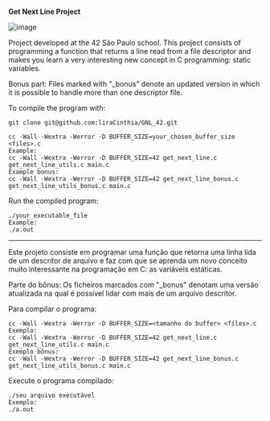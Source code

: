 **Get Next Line Project**

![image](https://github.com/user-attachments/assets/eb902d01-43bf-4353-a44a-503de83d3562)

Project developed at the 42 São Paulo school.
This project consists of programming a function that returns a line read from a file descriptor and makes you learn a very interesting new concept in C programming: static variables.

Bonus part:
Files marked with "_bonus" denote an updated version in which it is possible to handle more than one descriptor file.

To compile the program with:
```
git clone git@github.com:liraCinthia/GNL_42.git
```
```
cc -Wall -Wextra -Werror -D BUFFER_SIZE=your_chosen_buffer_size <files>.c
Example:
cc -Wall -Wextra -Werror -D BUFFER_SIZE=42 get_next_line.c get_next_line_utils.c main.c
Example bonus:
cc -Wall -Wextra -Werror -D BUFFER_SIZE=42 get_next_line_bonus.c get_next_line_utils_bonus.c main.c
```
Run the compiled program:
```
./your_executable_file
Example:
./a.out
```
______

Este projeto consiste em programar uma função que retorna uma linha lida de um descritor de arquivo e faz com que se aprenda um novo conceito muito interessante na programação em C: as variáveis estáticas.

Parte do bônus:
Os ficheiros marcados com "_bonus" denotam uma versão atualizada na qual é possível lidar com mais de um arquivo descritor.

Para compilar o programa:
```
cc -Wall -Wextra -Werror -D BUFFER_SIZE=<tamanho do buffer> <files>.c
Exemplo:
cc -Wall -Wextra -Werror -D BUFFER_SIZE=42 get_next_line.c get_next_line_utils.c main.c
Exemplo bônus:
cc -Wall -Wextra -Werror -D BUFFER_SIZE=42 get_next_line_bonus.c get_next_line_utils_bonus.c main.c
```
Execute o programa compilado:
```
./seu arquivo executável
Exemplo:
./a.out
```
